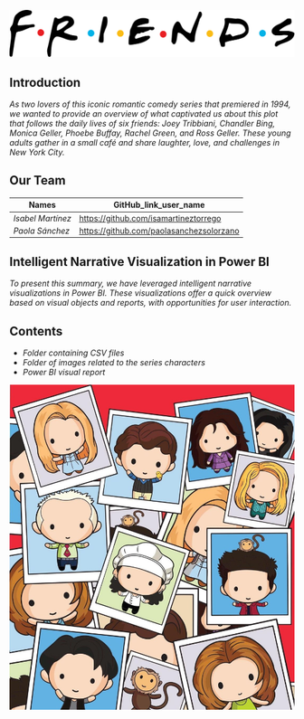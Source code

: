 ![Fiends](https://github.com/isamartineztorrego/Proyecto_Modulo04_Friends/blob/main/AAVV/Friends_logo.svg.png)


## Introduction

_As two lovers of this iconic romantic comedy series that premiered in 1994, we wanted to provide an overview of what captivated us about this plot that follows the daily lives of six friends: Joey Tribbiani, Chandler Bing, Monica Geller, Phoebe Buffay, Rachel Green, and Ross Geller. These young adults gather in a small café and share laughter, love, and challenges in New York City._

## Our Team

|Names|GitHub_link_user_name|
|-----|------------------|
|_Isabel Martínez_|https://github.com/isamartineztorrego|
|_Paola Sánchez_|https://github.com/paolasanchezsolorzano|


## Intelligent Narrative Visualization in Power BI

_To present this summary, we have leveraged intelligent narrative visualizations in Power BI. These visualizations offer a quick overview based on visual objects and reports, with opportunities for user interaction._

## Contents

* _Folder containing CSV files_
* _Folder of images related to the series characters_
* _Power BI visual report_









![Fiends_all](https://github.com/isamartineztorrego/Proyecto_Modulo04_Friends/blob/main/AAVV/fotos%20personajes.jpg)




